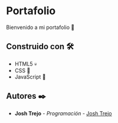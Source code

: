 # Portafolio

Bienvenido a mi portafolio :vulcan_salute:

## Construido con 🛠️

* HTML5 :skull:
* CSS :cowboy_hat_face:
* JavaScript :brain:	

## Autores ✒️

* **Josh Trejo** - *Programación* - [Josh Trejo](https://github.com/jorgejoshuatt)
